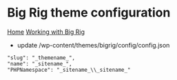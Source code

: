 # Big Rig theme configuration
[Home](/)
[Working with Big Rig](/big-rig)

- update /wp-content/themes/bigrig/config/config.json

```
"slug": "_themename_",
"name": "_sitename_",
"PHPNamespace": "_sitename_\\_sitename_"
```